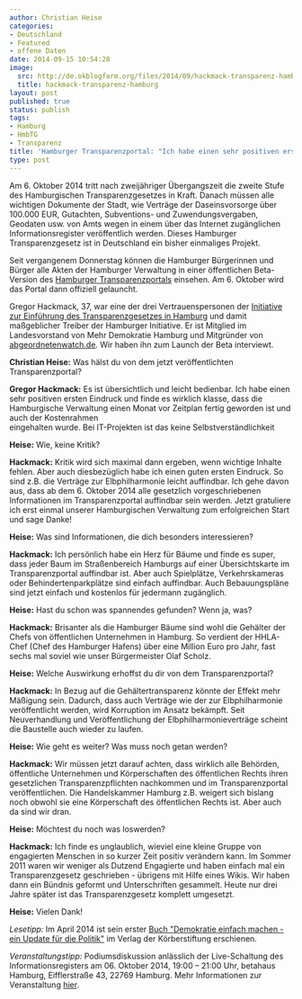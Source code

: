 ```yaml
---
author: Christian Heise
categories:
- Deutschland
- Featured
- offene Daten
date: 2014-09-15 10:54:28
image:
  src: http://de.okblogfarm.org/files/2014/09/hackmack-transparenz-hamburg.png
  title: hackmack-transparenz-hamburg
layout: post
published: true
status: publish
tags:
- Hamburg
- HmbTG
- Transparenz
title: 'Hamburger Transparenzportal: "Ich habe einen sehr positiven ersten Eindruck"'
type: post
---
```


Am 6. Oktober 2014 tritt nach zweijähriger Übergangszeit die zweite Stufe des Hamburgischen Transparenzgesetzes in Kraft. Danach müssen alle wichtigen Dokumente der Stadt, wie Verträge der Daseinsvorsorge über 100.000 EUR, Gutachten, Subventions- und Zuwendungsvergaben, Geodaten usw. von Amts wegen in einem über das Internet zugänglichen Informationsregister veröffentlich werden. Dieses Hamburger Transparenzgesetz ist in Deutschland ein bisher einmaliges Projekt.

Seit vergangenem Donnerstag können die Hamburger Bürgerinnen und Bürger alle Akten der Hamburger Verwaltung in einer öffentlichen Beta-Version des [Hamburger Transparenzportals](http://transparenz.hamburg.de) einsehen. Am 6. Oktober wird das Portal dann offiziell gelauncht.

Gregor Hackmack, 37, war eine der drei Vertrauenspersonen der [Initiative zur Einführung des Transparenzgesetzes in Hamburg](http://www.transparenzgesetz.de/) und damit maßgeblicher Treiber der Hamburger Initiative. Er ist Mitglied im Landesvorstand von Mehr Demokratie Hamburg und Mitgründer von [abgeordnetenwatch.de](http://abgeordnetenwatch.de). Wir haben ihn zum Launch der Beta interviewt.

**Christian Heise:** Was hälst du von dem jetzt veröffentlichten Transparenzportal?

**Gregor Hackmack:** Es ist übersichtlich und leicht bedienbar. Ich habe einen sehr positiven ersten Eindruck und finde es wirklich klasse, dass die Hamburgische Verwaltung einen Monat vor Zeitplan fertig geworden ist und auch der Kostenrahmen  
eingehalten wurde. Bei IT-Projekten ist das keine Selbstverständlichkeit

**Heise:** Wie, keine Kritik?

**Hackmack:** Kritik wird sich maximal dann ergeben, wenn wichtige Inhalte fehlen. Aber auch diesbezüglich habe ich einen guten ersten Eindruck. So sind z.B. die Verträge zur Elbphilharmonie leicht auffindbar. Ich gehe davon aus, dass ab dem 6. Oktober 2014 alle gesetzlich vorgeschriebenen Informationen im Transparenzportal auffindbar sein werden. Jetzt gratuliere ich erst einmal unserer Hamburgischen Verwaltung zum erfolgreichen Start und sage Danke!

**Heise:** Was sind Informationen, die dich besonders interessieren?

**Hackmack:** Ich persönlich habe ein Herz für Bäume und finde es super, dass jeder Baum im Straßenbereich Hamburgs auf einer Übersichtskarte im Transparenzportal auffindbar ist. Aber auch Spielplätze, Verkehrskameras oder Behindertenparkplätze sind einfach auffindbar. Auch Bebauungspläne sind jetzt einfach und kostenlos für jedermann zugänglich.

**Heise:** Hast du schon was spannendes gefunden? Wenn ja, was?

**Hackmack:** Brisanter als die Hamburger Bäume sind wohl die Gehälter der Chefs von öffentlichen Unternehmen in Hamburg. So verdient der HHLA-Chef (Chef des Hamburger Hafens) über eine Million Euro pro Jahr, fast sechs mal soviel wie unser Bürgermeister Olaf Scholz.

**Heise:** Welche Auswirkung erhoffst du dir von dem Transparenzportal?

**Hackmack:** In Bezug auf die Gehältertransparenz könnte der Effekt mehr Mäßigung sein. Dadurch, dass auch Verträge wie der zur Elbphilharmonie veröffentlicht werden, wird Korruption im Ansatz bekämpft. Seit Neuverhandlung und Veröffentlichung der Elbphilharmonieverträge scheint die Baustelle auch wieder zu laufen.

**Heise:** Wie geht es weiter? Was muss noch getan werden?

**Hackmack:** Wir müssen jetzt darauf achten, dass wirklich alle Behörden, öffentliche Unternehmen und Körperschaften des öffentlichen Rechts ihren gesetzlichen Transparenzpflichten nachkommen und im Transparenzportal veröffentlichen. Die Handelskammer Hamburg z.B. weigert sich bislang noch obwohl sie eine Körperschaft des öffentlichen Rechts ist. Aber auch da sind wir dran.

**Heise:** Möchtest du noch was loswerden?

**Hackmack:** Ich finde es unglaublich, wieviel eine kleine Gruppe von engagierten Menschen in so kurzer Zeit positiv verändern kann. Im Sommer 2011 waren wir weniger als Dutzend Engagierte und haben einfach mal ein Transparenzgesetz geschrieben - übrigens mit Hilfe eines Wikis. Wir haben dann ein Bündnis geformt und Unterschriften gesammelt. Heute nur drei Jahre später ist das Transparenzgesetz komplett umgesetzt.

**Heise:** Vielen Dank!

_Lesetipp:_ Im April 2014 ist sein erster [Buch "Demokratie einfach machen - ein Update für die Politik"](http://www.amazon.de/Demokratie-einfach-machen-Update-Politik/dp/3896841580/) im Verlag der Körberstiftung erschienen.

_Veranstaltungstipp:_ Podiumsdiskussion anlässlich der Live-Schaltung des Informationsregisters am 06. Oktober 2014, 19:00 – 21:00 Uhr, betahaus Hamburg, Eifflerstraße 43, 22769 Hamburg. Mehr Informationen zur Veranstaltung [hier](http://www.transparenzgesetz.de/).